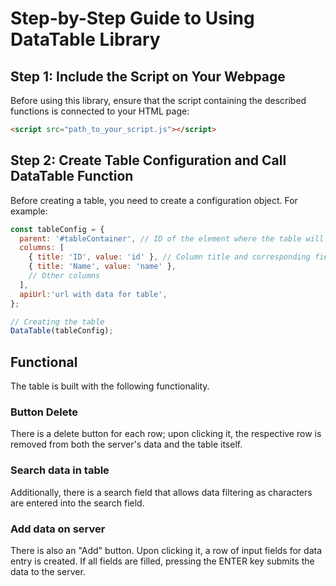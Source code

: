 # Step-by-Step Guide to Using DataTable Library

## Step 1: Include the Script on Your Webpage

Before using this library, ensure that the script containing the described 
functions is connected to your HTML page:

```html
<script src="path_to_your_script.js"></script>
```

## Step 2: Create Table Configuration and Call DataTable Function

Before creating a table, you need to create a configuration object. For example:

```javascript
const tableConfig = {
  parent: '#tableContainer', // ID of the element where the table will be inserted
  columns: [
    { title: 'ID', value: 'id' }, // Column title and corresponding field in the data
    { title: 'Name', value: 'name' },
    // Other columns
  ],
  apiUrl:'url with data for table',
};

// Creating the table
DataTable(tableConfig);
```

## Functional
The table is built with the following functionality. 
### Button Delete 
There is a delete button for each row; upon clicking it, the respective row is removed from both the server's data and the table itself. 
### Search data in table
Additionally, there is a search field that allows data filtering as characters are entered into the search field. 
### Add data on server
There is also an "Add" button. Upon clicking it, a row of input fields for data entry is created. If all fields are filled, pressing the ENTER key submits the data to the server.